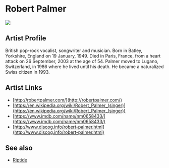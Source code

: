 # Robert Palmer

![](../../asssets/artists/Robert_Palmer.png)

## Artist Profile

British pop-rock vocalist, songwriter and musician.
Born in Batley, Yorkshire, England on 19 January, 1949. Died in Paris, France, from a heart attack on 26 September, 2003 at the age of 54.
Palmer moved to Lugano, Switzerland, in 1986 where he lived until his death. He became a naturalized Swiss citizen in 1993.

## Artist Links

- [http://robertpalmer.com/](http://robertpalmer.com/)
- [https://en.wikipedia.org/wiki/Robert_Palmer_(singer)](https://en.wikipedia.org/wiki/Robert_Palmer_(singer))
- [https://www.imdb.com/name/nm0658433/](https://www.imdb.com/name/nm0658433/)
- [http://www.discog.info/robert-palmer.html](http://www.discog.info/robert-palmer.html)


## See also

- [Riptide](Robert_Palmer-Riptide.md)
